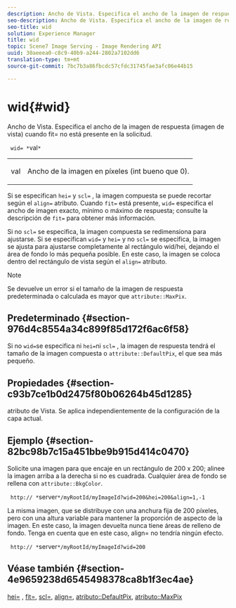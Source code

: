 ```yaml
---
description: Ancho de Vista. Especifica el ancho de la imagen de respuesta (imagen de vista) cuando fit= no está presente en la solicitud.
seo-description: Ancho de Vista. Especifica el ancho de la imagen de respuesta (imagen de vista) cuando fit= no está presente en la solicitud.
seo-title: wid
solution: Experience Manager
title: wid
topic: Scene7 Image Serving - Image Rendering API
uuid: 30aeeea0-c8c9-40b9-a244-2802a7102dd6
translation-type: tm+mt
source-git-commit: 7bc7b3a86fbcdc57cfdc31745fae3afc06e44b15

---
```



# wid{#wid}

Ancho de Vista. Especifica el ancho de la imagen de respuesta (imagen de vista) cuando fit= no está presente en la solicitud.

` wid= *`val`*`

<table id="simpletable_E217453246F5441C896C1F69EA4D4218"> 
 <tr class="strow"> 
  <td class="stentry"> <p> <span class="varname"> val </span> </p> </td> 
  <td class="stentry"> <p>Ancho de la imagen en píxeles (int bueno que 0). </p> </td> 
 </tr> 
</table>

Si se especifican `hei=` y `scl=` , la imagen compuesta se puede recortar según el `align=` atributo. Cuando `fit=` está presente, `wid=` especifica el ancho de imagen exacto, mínimo o máximo de respuesta; consulte la descripción de `fit=` para obtener más información.

Si no `scl=` se especifica, la imagen compuesta se redimensiona para ajustarse. Si se especifican `wid=` y `hei=` y no `scl=` se especifica, la imagen se ajusta para ajustarse completamente al rectángulo wid/hei, dejando el área de fondo lo más pequeña posible. En este caso, la imagen se coloca dentro del rectángulo de vista según el `align=` atributo.

>[!NOTE]
>
>Se devuelve un error si el tamaño de la imagen de respuesta predeterminada o calculada es mayor que `attribute::MaxPix`.

## Predeterminado {#section-976d4c8554a34c899f85d172f6ac6f58}

Si no `wid=`se especifica ni `hei=`ni `scl=` , la imagen de respuesta tendrá el tamaño de la imagen compuesta o `attribute::DefaultPix`, el que sea más pequeño.

## Propiedades {#section-c93b7ce1b0d2475f80b06264b45d1285}

atributo de Vista. Se aplica independientemente de la configuración de la capa actual.

## Ejemplo {#section-82bc98b7c15a451bbe9b915d414c0470}

Solicite una imagen para que encaje en un rectángulo de 200 x 200; alinee la imagen arriba a la derecha si no es cuadrada. Cualquier área de fondo se rellena con `attribute::BkgColor`.

` http:// *`server`*/myRootId/myImageId?wid=200&hei=200&align=1,-1`

La misma imagen, que se distribuye con una anchura fija de 200 píxeles, pero con una altura variable para mantener la proporción de aspecto de la imagen. En este caso, la imagen devuelta nunca tiene áreas de relleno de fondo. Tenga en cuenta que en este caso, align= no tendría ningún efecto.

` http:// *`server`*/myRootId/myImageId?wid=200`

## Véase también {#section-4e9659238d6545498378ca8b1f3ec4ae}

[hei=](../../../../../is-api/http-ref/image-serving-api-ref/c-http-protocol-reference/c-command-reference/r-is-http-hei.md#reference-6d6f556ccc0e4b98a815e8a5c1944a96) , [fit=](../../../../../is-api/http-ref/image-serving-api-ref/c-http-protocol-reference/c-command-reference/r-fit.md#reference-f11bff6d93d143d6b135de3a923bc989), [scl=](../../../../../is-api/http-ref/image-serving-api-ref/c-http-protocol-reference/c-command-reference/r-scl.md#reference-b2a74e493d0d407e98fe350551ba3fcc), [align=](../../../../../is-api/http-ref/image-serving-api-ref/c-http-protocol-reference/c-command-reference/r-align.md#reference-b7d6b87c75124d78884f916dd6544bc7), [atributo::DefaultPix](../../../../../is-api/image-catalog/image-serving-api-ref/c-image-catalog-reference/c-attributes-reference/r-defaultpix.md#reference-996b2c22b30f4fd9b970c84063306df1), [atributo::MaxPix](../../../../../is-api/image-catalog/image-serving-api-ref/c-image-catalog-reference/c-attributes-reference/r-maxpix.md#reference-e167d396ac794079ba8b5e6eb16eeda5)
